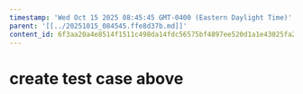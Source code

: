 ```yaml
---
timestamp: 'Wed Oct 15 2025 08:45:45 GMT-0400 (Eastern Daylight Time)'
parent: '[[../20251015_084545.ffe8d37b.md]]'
content_id: 6f3aa20a4e8514f1511c498da14fdc56575bf4897ee520d1a1e43025fa248fc8
---
```


# create test case above
